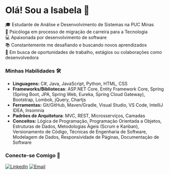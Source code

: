 # Olá! Sou a Isabela 👋

🎓 Estudante de Análise e Desenvolvimento de Sistemas na PUC Minas <br>
👣 Psicóloga em processo de migração de carreira para a Tecnologia <br>
💻 Apaixonada por desenvolvimento de software <br>
📚 Constantemente me desafiando e buscando novos aprendizados <br>
🔎 Em busca de oportunidades de trabalho, estágios ou colaborações como desenvolvedora <br>

### Minhas Habilidades 🛠️

* **Linguagens:** C#, Java, JavaScript, Python, HTML, CSS
* **Frameworks/Bibliotecas**: ASP.NET Core, Entity Framework Core, Spring (Spring Boot, JPA, Spring Web, Eureka, Spring Cloud Gateway), Bootstrap, Lombok, jQuery, Chartjs
* **Ferramentas:** Git/GitHub, Maven/Gradle, Visual Studio, VS Code, IntelliJ IDEA, Insomnia
* **Padrões de Arquitetura**: MVC, REST, Microsserviços, Camadas
* **Conceitos:** Lógica de Programação, Programação Orientada a Objetos, Estruturas de Dados, Metodologias Ágeis (Scrum e Kanban), Versionamento de Código, Técnicas de Engenharia de Software, Modelagem de Dados, Responsividade de Páginas, Documentação de Software

### Conecte-se Comigo 🤝


[![LinkedIn](https://img.shields.io/badge/linkedin-%230077B5.svg?style=for-the-badge&logoColor=white)](https://www.linkedin.com/in/isabela-borgs/)
[![Email](https://img.shields.io/badge/Gmail-D14836?style=for-the-badge&logo=gmail&logoColor=white)](mailto:isabelaborg@outlook.com)
